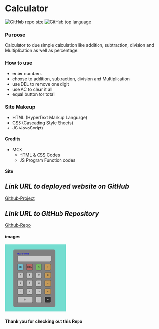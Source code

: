 # Calculator
![GitHub repo size](https://img.shields.io/github/repo-size/MCXBootCampUMN/Calculator)
![GitHub top language](https://img.shields.io/github/languages/top/MCXBootCampUMN/Calculator)

### Purpose

Calculator to due simple calculation like addition, subtraction, division and Multiplication as well as percentage.  

### How to use

- enter numbers
- choose to addition, subtraction, division and Multiplication
- use DEL to remove one digit
- use AC to clear it all
- equal button for total 

### Site Makeup

- HTML (HyperText Markup Language)
- CSS (Cascading Style Sheets)
- JS (JavaScript)

#### Credits

- MCX
  - HTML & CSS  Codes
  - JS Program Function codes

#### Site

## **_Link URL to deployed website on GitHub_**
[Github-Project](https://mcxbootcampumn.github.io/Calculator/)


## **_Link URL to GitHub Repository_**

[Github-Repo](https://github.com/MCXBootCampUMN/Calculator)

#### images


<img width="200" alt=" 1st Image" src="https://raw.githubusercontent.com/MCXBootCampUMN/Calculator/main/calculator.png">


#### Thank you for checking out this Repo

